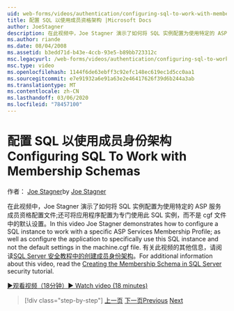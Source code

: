 ```yaml
---
uid: web-forms/videos/authentication/configuring-sql-to-work-with-membership-schemas
title: 配置 SQL 以使用成员资格架构 |Microsoft Docs
author: JoeStagner
description: 在此视频中，Joe Stagner 演示了如何将 SQL 实例配置为使用特定的 ASP 服务成员资格配置文件;并配置 appl.exe 。
ms.author: riande
ms.date: 08/04/2008
ms.assetid: b3edd71d-b43e-4ccb-93e5-b89bb723312c
msc.legacyurl: /web-forms/videos/authentication/configuring-sql-to-work-with-membership-schemas
msc.type: video
ms.openlocfilehash: 1144f6de63ebff3c92efc148ec619ec1d5cc0aa1
ms.sourcegitcommit: e7e91932a6e91a63e2e46417626f39d6b244a3ab
ms.translationtype: MT
ms.contentlocale: zh-CN
ms.lasthandoff: 03/06/2020
ms.locfileid: "78457100"
---
```

# <a name="configuring-sql-to-work-with-membership-schemas"></a><span data-ttu-id="0b8ab-103">配置 SQL 以使用成员身份架构</span><span class="sxs-lookup"><span data-stu-id="0b8ab-103">Configuring SQL To Work with Membership Schemas</span></span>

<span data-ttu-id="0b8ab-104">作者： [Joe Stagner](https://github.com/JoeStagner)</span><span class="sxs-lookup"><span data-stu-id="0b8ab-104">by [Joe Stagner](https://github.com/JoeStagner)</span></span>

<span data-ttu-id="0b8ab-105">在此视频中，Joe Stagner 演示了如何将 SQL 实例配置为使用特定的 ASP 服务成员资格配置文件;还可将应用程序配置为专门使用此 SQL 实例，而不是 cgf 文件中的默认设置。</span><span class="sxs-lookup"><span data-stu-id="0b8ab-105">In this video Joe Stagner demonstrates how to configure a SQL instance to work with a specific ASP Services Membership Profile; as well as configure the application to specifically use this SQL instance and not the default settings in the machine.cgf file.</span></span> <span data-ttu-id="0b8ab-106">有关此视频的其他信息，请阅读[SQL Server 安全教程中的创建成员身份架构](../../overview/older-versions-security/membership/creating-the-membership-schema-in-sql-server-vb.md)。</span><span class="sxs-lookup"><span data-stu-id="0b8ab-106">For additional information about this video, read the [Creating the Membership Schema in SQL Server](../../overview/older-versions-security/membership/creating-the-membership-schema-in-sql-server-vb.md) security tutorial.</span></span>

[<span data-ttu-id="0b8ab-107">&#9654;观看视频（18分钟）</span><span class="sxs-lookup"><span data-stu-id="0b8ab-107">&#9654; Watch video (18 minutes)</span></span>](https://channel9.msdn.com/Blogs/ASP-NET-Site-Videos/configuring-sql-to-work-with-membership-schemas)

> [!div class="step-by-step"]
> <span data-ttu-id="0b8ab-108">[上一页](understanding-aspnet-memberships.md)
> [下一页](changing-membership-settings-in-the-default-membership-schema.md)</span><span class="sxs-lookup"><span data-stu-id="0b8ab-108">[Previous](understanding-aspnet-memberships.md)
[Next](changing-membership-settings-in-the-default-membership-schema.md)</span></span>
